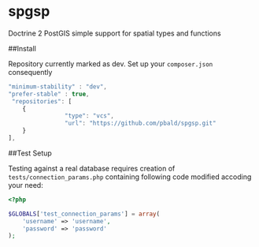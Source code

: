 # spgsp
Doctrine 2 PostGIS simple support for spatial types and functions

##Install

Repository currently marked as dev. Set up your ```composer.json``` consequently

```javascript
"minimum-stability" : "dev",
"prefer-stable" : true,
 "repositories": [
    {
                "type": "vcs",
                "url": "https://github.com/pbald/spgsp.git"
    }
],
```

##Test Setup

Testing against a real database requires creation of ```tests/connection_params.php``` containing following code modified accoding your need:

```php
<?php

$GLOBALS['test_connection_params'] = array(
    'username' => 'username',
    'password' => 'password'
);
```
